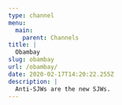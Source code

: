```yaml
---
type: channel
menu:
  main:
    parent: Channels
title: |
  Obambay
slug: obambay
url: /obambay/
date: 2020-02-17T14:20:22.255Z
description: |
  Anti-SJWs are the new SJWs.
---
```

